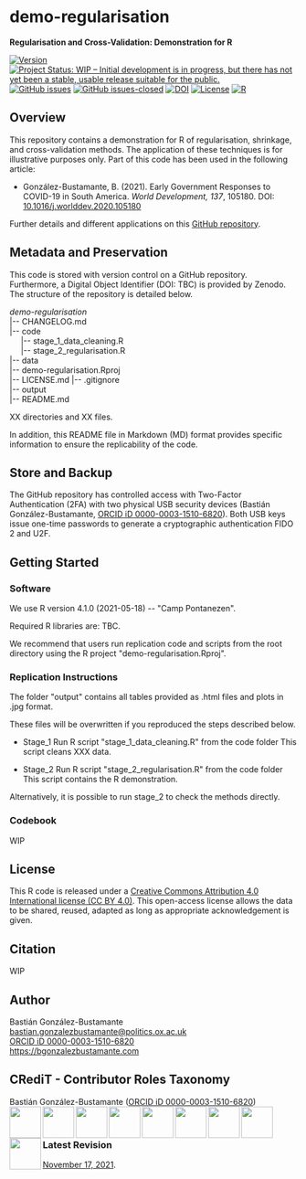 # demo-regularisation
**Regularisation and Cross-Validation: Demonstration for R**

[![Version](https://img.shields.io/badge/version-v0.2.1-blue.svg)](CHANGELOG.md) [![Project Status: WIP – Initial development is in progress, but there has not yet been a stable, usable release suitable for the public.](https://www.repostatus.org/badges/latest/wip.svg)](STATUS.md) [![GitHub issues](https://img.shields.io/github/issues/bgonzalezbustamante/demo-regularisation.svg)](https://github.com/bgonzalezbustamante/demo-regularisation/issues/) [![GitHub issues-closed](https://img.shields.io/github/issues-closed/bgonzalezbustamante/demo-regularisation.svg)](https://github.com/bgonzalezbustamante/demo-regularisation/issues?q=is%3Aissue+is%3Aclosed) [![DOI](https://img.shields.io/badge/DOI-TBC-blue)](CHANGELOG.md) [![License](https://img.shields.io/badge/license-CC--BY--4.0-black)](LICENSE.md) [![R](https://img.shields.io/badge/made%20with-R%20v4.1.0-1f425f.svg)](https://cran.r-project.org/)

## Overview

This repository contains a demonstration for R of regularisation, shrinkage, and cross-validation methods. The application of these techniques is for illustrative purposes only. Part of this code has been used in the following article:

- González-Bustamante, B. (2021). Early Government Responses to COVID-19 in South America. *World Development, 137*, 105180. DOI: [10.1016/j.worlddev.2020.105180](https://doi.org/10.1016/j.worlddev.2020.105180)

Further details and different applications on this [GitHub repository](https://bgonzalezbustamante.github.io/COVID-19-South-America/).

## Metadata and Preservation

This code is stored with version control on a GitHub repository. Furthermore, a Digital Object Identifier (DOI: TBC) is provided by Zenodo. The structure of the repository is detailed below.

*demo-regularisation* \
|-- CHANGELOG.md \
|-- code \
&nbsp;&nbsp;&nbsp;&nbsp;&nbsp;|-- stage_1_data_cleaning.R \
&nbsp;&nbsp;&nbsp;&nbsp;&nbsp;|-- stage_2_regularisation.R \
|-- data \
|-- demo-regularisation.Rproj \
|-- LICENSE.md
|-- .gitignore \
|-- output \
|-- README.md

XX directories and XX files.

In addition, this README file in Markdown (MD) format provides specific information to ensure the replicability of the code.

## Store and Backup

The GitHub repository has controlled access with Two-Factor Authentication (2FA) with two physical USB security devices (Bastián González-Bustamante, [ORCID iD 0000-0003-1510-6820](https://orcid.org/0000-0003-1510-6820)). Both USB keys issue one-time passwords to generate a cryptographic authentication FIDO 2 and U2F.

## Getting Started

### Software

We use R version 4.1.0 (2021-05-18) -- "Camp Pontanezen".

Required R libraries are: TBC.

We recommend that users run replication code and scripts from the root directory using the R project "demo-regularisation.Rproj".

### Replication Instructions

The folder "output" contains all tables provided as .html files and plots in .jpg format.

These files will be overwritten if you reproduced the steps described below. 

- Stage_1
  Run R script "stage_1_data_cleaning.R" from the code folder
  This script cleans XXX data.

- Stage_2
  Run R script "stage_2_regularisation.R" from the code folder
  This script contains the R demonstration.

Alternatively, it is possible to run stage_2 to check the methods directly. 

### Codebook

WIP

## License

This R code is released under a [Creative Commons Attribution 4.0 International license (CC BY 4.0)](LICENSE.md). This open-access license allows the data to be shared, reused, adapted as long as appropriate acknowledgement is given.

## Citation

WIP

## Author

Bastián González-Bustamante \
bastian.gonzalezbustamante@politics.ox.ac.uk \
[ORCID iD 0000-0003-1510-6820](https://orcid.org/0000-0003-1510-6820) \
https://bgonzalezbustamante.com 

## CRediT - Contributor Roles Taxonomy

Bastián González-Bustamante ([ORCID iD 0000-0003-1510-6820](https://orcid.org/0000-0003-1510-6820)) \
<img src="https://github.com/bgonzalezbustamante/open_research_badges/blob/master/img/badges/conceptualization.png" align="left" width="55" />
<img src="https://github.com/bgonzalezbustamante/open_research_badges/blob/master/img/badges/data_curation.png" align="left" width="55" />
<img src="https://github.com/bgonzalezbustamante/open_research_badges/blob/master/img/badges/formal_analysis.png" align="left" width="55" />
<img src="https://github.com/bgonzalezbustamante/open_research_badges/blob/master/img/badges/methodology.png" align="left" width="55" />
<img src="https://github.com/bgonzalezbustamante/open_research_badges/blob/master/img/badges/project_administration.png" align="left" width="55" />
<img src="https://github.com/bgonzalezbustamante/open_research_badges/blob/master/img/badges/resources.png" align="left" width="55" />
<img src="https://github.com/bgonzalezbustamante/open_research_badges/blob/master/img/badges/computation.png" align="left" width="55" />
<img src="https://github.com/bgonzalezbustamante/open_research_badges/blob/master/img/badges/testing.png" align="left" width="55" />
<img src="https://github.com/bgonzalezbustamante/open_research_badges/blob/master/img/badges/data_visualization.png" align="left" width="55" /> <br /><br />

### Latest Revision

[November 17, 2021](CHANGELOG.md).
